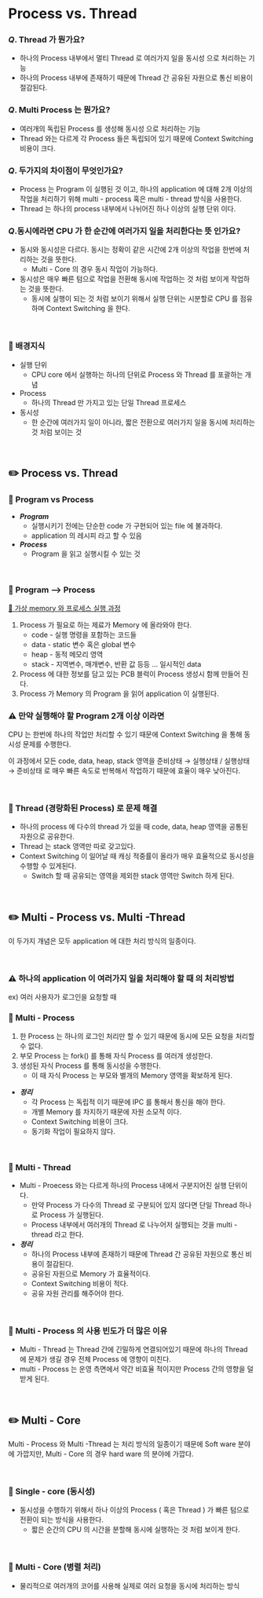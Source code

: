# Process vs. Thread

### ***Q***. Thread 가 뭔가요?

- 하나의 Process 내부에서 멀티 Thread 로 여러가지 일을 동시성 으로 처리하는 기능
- 하나의 Process 내부에 존재하기 때문에 Thread 간 공유된 자원으로 통신 비용이 절감된다.

### ***Q***. Multi Process 는 뭔가요?

- 여러개의 독립된 Process 를 생성해 동시성 으로 처리하는 기능
- Thread 와는 다르게 각 Process 들은 독립되어 있기 때문에 Context Switching 비용이 크다.

### ***Q***. 두가지의 차이점이 무엇인가요?

- Process 는 Program 이 실행된 것 이고,
하나의 application 에 대해 2개 이상의 작업을 처리하기 위해 multi - process 혹은 multi - thread 방식을 사용한다.
- Thread 는 하나의 process 내부에서 나뉘어진 하나 이상의 실행 단위 이다.

### ***Q***.동시에라면 CPU 가 한 순간에 여러가지 일을 처리한다는 뜻 인가요?

- 동시와 동시성은 다르다.
동시는 정확이 같은 시간에 2개 이상의 작업을 한번에 처리하는 것을 뜻한다.
    - Multi - Core 의 경우 동시 작업이 가능하다.
- 동시성은 매우 빠른 텀으로 작업을 전환해 동시에 작업하는 것 처럼 보이게 작업하는 것을 뜻한다.
    - 동시에 실행이 되는 것 처럼 보이기 위해서 실행 단위는 시분할로 CPU 를 점유하며 Context Switching 을 한다.

<br>

### 📍 배경지식

- 실행 단위
    - CPU core 에서 실행하는 하나의 단위로 Process 와 Thread 를 포괄하는 개념
- Process
    - 하나의 Thread 만 가지고 있는 단일 Thread 프로세스
- 동시성
    - 한 순간에 여러가지 일이 아니라,
    짧은 전환으로 여러가지 일을 동시에 처리하는 것 처럼 보이는 것

<br>

## ✏️ Process vs. Thread

### 📍 Program vs Process

- ***Program***
    - 실행시키기 전에는 단순한 code 가 구현되어 있는 file 에 불과하다.
    - application 의 레시피 라고 할 수 있음
- ***Process***
    - Program 을 읽고 실행시킬 수 있는 것

<br>

### 📍 Program —> Process

[🔗 가상 memory 와 프로세스 실행 과정](https://github.com/choideakook/TIL/blob/main/like%20lion/영상%20후기/230224%20가상%20메모리.md)

1. Process 가 필요로 하는 제료가 Memory 에 올라와야 한다.
    - code - 실행 명령을 포함하는 코드들
    - data - static 변수 혹은 global 변수
    - heap - 동적 메모리 영역
    - stack - 지역변수, 매개변수, 반환 값 등등 … 일시적인 data
2. Process 에 대한 정보를 담고 있는 PCB 블럭이 Process 생성시 함께 만들어 진다.
3. Process 가 Memory 의 Program 을 읽어 application 이 실행된다.

### ⚠️ 만약 실행해야 할 Program 2개 이상 이라면

CPU 는 한번에 하나의 작업만 처리할 수 있기 때문에 Context Switching 을 통해 동시성 문제를 수행한다.

이 과정에서 모든 code, data, heap, stack 영역을 준비상태 → 실행상태 / 실행상태 → 준비상태 로 매우 빠른 속도로 반복해서 작업하기 때문에 효율이 매우 낮아진다.

<br>

### 📍 Thread (경량화된 Process) 로 문제 해결

- 하나의 process 에 다수의 thread 가 있을 때 code, data, heap 영역을 공통된 자원으로 공유한다.
- Thread 는 stack 영역만 따로 갖고있다.
- Context Switching 이 일어날 때 캐싱 적중률이 올라가 매우 효율적으로 동시성을 수행할 수 있게된다.
    - Switch 할 때 공유되는 영역을 제외한 stack 영역만 Switch 하게 된다.

<br>

## ✏️ Multi - Process vs. Multi -Thread

이 두가지 개념은 모두 application 에 대한 처리 방식의 일종이다.

<br>

### ⚠️ 하나의 application 이 여러가지 일을 처리해야 할 때 의 처리방법

ex) 여러 사용자가 로그인을 요청할 때

### 📍 Multi - Process

1. 한 Process 는 하나의 로그인 처리만 할 수 있기 때문에 동시에 모든 요청을 처리할 수 없다.
2. 부모 Process 는 fork() 를 통해 자식 Process 를 여러개 생성한다.
3. 생성된 자식 Process 를 통해 동시성을 수행한다.
    - 이 때 자식 Process 는 부모와 별개의 Memory 영역을 확보하게 된다.
- ***정리***
    - 각 Process 는 독립적 이기 때문에 IPC 를 통해서 통신을 해야 한다.
    - 개별 Memory 를 차지하기 때문에 자원 소모적 이다.
    - Context Switching 비용이 크다.
    - 동기화 작업이 필요하지 않다.

<br>

### 📍 Multi - Thread

- Multi - Proecess 와는 다르게 하나의 Process 내에서 구분지어진 실행 단위이다.
    - 만약 Process 가 다수의 Thread 로 구분되어 있지 않다면 단일 Thread 하나로 Process 가 실행된다.
    - Process 내부에서 여러개의 Thread 로 나누어저 실행되는 것을 multi - thread 라고 한다.
- ***정리***
    - 하나의 Process 내부에 존재하기 때문에 Thread 간 공유된 자원으로 통신 비용이 절감된다.
    - 공유된 자원으로 Memory 가 효율적이다.
    - Context Switching 비용이 적다.
    - 공유 자원 관리를 해주어야 한다.

<br>

### 📍 Multi - Process 의 사용 빈도가 더 많은 이유

- Multi - Thread 는 Thread 간에 긴밀하게 연결되어있기 때문에 하나의  Thread 에 문제가 생길 경우 전체 Process 에 영향이 미친다.
- multi - Process 는 운영 측면에서 약간 비효율 적이지만 Process 간의 영향을 덜 받게 된다.

<br>

## ✏️ Multi - Core

Multi - Process 와 Multi -Thread 는 처리 방식의 일종이기 때문에 Soft ware 분야에 가깝지만,
Multi - Core 의 경우 hard ware 의 분야에 가깝다.

<br>

### 📍 Single - core (동시성)

- 동시성을 수행하기 위해서 하나 이상의 Process ( 혹은 Thread ) 가 빠른 텀으로 전환이 되는 방식을 사용한다.
    - 짧은 순간의 CPU 의 시간을 분할해 동시에 실행하는 것 처럼 보이게 한다.

<br>

### 📍 Multi - Core (병렬 처리)

- 물리적으로 여러개의 코어를 사용해 실제로 여러 요청을 동시에 처리하는 방식